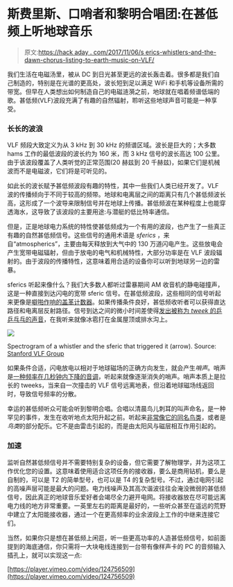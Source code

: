 # 斯费里斯、口哨者和黎明合唱团:在甚低频上听地球音乐

> 原文:[https://hack aday . com/2017/11/06/s erics-whistlers-and-the-dawn-chorus-listing-to-earth-music-on-VLF/](https://hackaday.com/2017/11/06/sferics-whistlers-and-the-dawn-chorus-listening-to-earth-music-on-vlf/)

我们生活在电磁汤里，被从 DC 到日光甚至更远的波长轰击着。很多都是我们自己制造的，特别是在光谱的更高处，波长短到足以满足 WiFi 和手机等设备所需的带宽。但早在人类想出如何制造自己的电磁涟漪之前，地球就在唱着频谱低端的歌。甚低频(VLF)波段充满了有趣的自然辐射，聆听这些地球声音可能是一种享受。

### 长长的波浪

VLF 频段大致定义为从 3 kHz 到 30 kHz 的频谱区域。波长是巨大的；大多数 hams 工作的最低波段的波长约为 160 米，而 3 kHz 信号的波长高达 100 公里。由于该波段覆盖了人类听觉的正常范围(20 赫兹到 20 千赫兹)，如果它们是机械波而不是电磁波，它们将是可听见的。

如此长的波长赋予甚低频波段有趣的特性，其中一些我们人类已经开发了。VLF 波的传播倾向于不同于较高的频带。地球和电离层之间的距离只有几个甚低频波长高，这形成了一个波导来限制信号并在地球上传播。甚低频波在某种程度上也能穿透海水，这导致了该波段的主要用途:与潜艇的低比特率通信。

但是，正是地球电力系统的特性使甚低频成为一个有用的波段，也产生了一些真正有趣的自然甚低频信号。这些信号的通用术语是 *sferics* ，来自“atmospherics”，主要由每天释放到大气中的 130 万道闪电产生。这些放电会产生宽带电磁辐射，但由于放电的电气和机械特性，大部分功率是在 VLF 波段辐射的。由于波段的传播特性，这意味着用合适的设备你可以听到地球另一边的雷暴。

sferics 听起来像什么？我们大多数人都听过雷暴期间 AM 收音机的静电碰撞声，这是一种直接到达闪电的宽带 sferic 信号。在甚低频波段，这些相同的信号听起来更像是[噼啪作响的盖革计数器](http://www.home.pon.net/785/sounds/sferic1.wav)。如果传播条件良好，甚低频收听者可以获得直达路径和电离层反射路径。信号到达之间的微小时间差使得[发出被称为 *tweek* 的乒乒乓乓的声音](http://www.home.pon.net/785/sounds/tweeks1.wav)，在我听来就像冰雹打在金属屋顶或排水沟上。

[![](../Images/f8b54fab7a2c937ac6e23527dd9f4941.png)](https://hackaday.com/wp-content/uploads/2017/10/whistler.png)

Spectrogram of a whistler and the sferic that triggered it (arrow). Source: [Stanford VLF Group](http://vlf.stanford.edu/research/introduction-whistler-waves-magnetosphere)

如果条件合适，闪电放电以相对于地球磁场的正确方向发生，就会产生*哨声*。哨声是[一种频率在几秒钟内下降的音调](http://www.home.pon.net/785/sounds/wistlr5.wav)，听起来就像逐渐消失的哨声。哨声本质上是拉长的 tweeks，当来自一次撞击的 VLF 信号远离地表，但沿着地球磁场线返回时，导致信号频率的分散。

幸运的甚低频听众可能会听到黎明合唱。合唱以清晨鸟儿刺耳的叫声命名，是一种罕见的事件，发生在收听地点太阳升起之前。听起来[非常像它的同名鸟类](http://www.home.pon.net/785/sounds/chorus2.wav)，或者是*鸟类*的部分配乐。它不是由雷击引起的，而是由太阳风与磁层相互作用引起的。

### 加速

监听自然甚低频信号并不需要特别复杂的设备，但它需要了解物理学，并为这项工作优化您的设置。这意味着使用适合这项任务的接收器，要么是商用钻机，要么是自制的，可以是 T2 的简单型号，也可以是 T4 的复杂型号。不过，通过电网引起的高噪声层可能是最大的问题。电力线噪声及其高次谐波往往会淹没微弱的甚低频信号，因此真正的地球音乐爱好者会竭尽全力避开电网。将接收器放在尽可能远离电力线的地方非常重要。一英里左右的距离是最好的，一些听众甚至在遥远的荒野中建立了太阳能接收器，通过一个在更高频率的业余波段上工作的中继来连接它们。

当然，如果你只是想在甚低频上闲逛，听一些更高功率的人造甚低频信号，如前面提到的海底通信，你只需将一大块电线连接到一台带有像样声卡的 PC 的音频输入插孔上，就可以实现这一点:

[https://player.vimeo.com/video/124756509](https://player.vimeo.com/video/124756509)